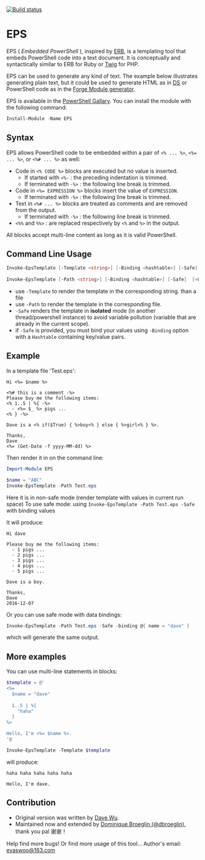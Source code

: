 [![Build status](https://ci.appveyor.com/api/projects/status/dkkgi7fg8fsubqph?svg=true)](https://ci.appveyor.com/project/dbroeglin/eps)

# EPS

EPS ( *Embedded PowerShell* ), inspired by [ERB][erb], is a templating tool that embeds
PowerShell code into a text document. It is conceptually and syntactically similar to ERB 
for Ruby or [Twig][twig] for PHP.

EPS can be used to generate any kind of text. The example below illustrates generating
plain text, but it could be used to generate HTML as in [DS][ds] or PowerShell code as 
in the [Forge Module generator][forge_module].

EPS is available in the [PowerShell Gallary](https://www.powershellgallery.com/packages/EPS).
You can install the module with the following command:

```Powershell
Install-Module -Name EPS 
```

## Syntax

EPS allows PowerShell code to be embedded within a pair of `<% ... %>`, 
`<%= ... %>`, or `<%# ... %>` as well:

- Code in `<% CODE %>` blocks are executed but no value is inserted.
  - If started with `<%-` : the preceding indentation is trimmed.
  - If terminated with `-%>` : the following line break is trimmed. 
- Code in `<%= EXPRESSION %>` blocks insert the value of `EXPRESSION`.   
  - If terminated with `-%>` : the following line break is trimmed. 
- Text in `<%# ... %>` blocks are treated as comments and are removed from the output.    
  - If terminated with `-%>` : the following line break is trimmed.
- `<%%` and `%%>` : are replaced respectively by `<%` and `%>` in the output. 

All blocks accept multi-line content as long as it is valid PowerShell.

## Command Line Usage

```PowerShell
Invoke-EpsTemplate [-Template <string>] [-Binding <hashtable>] [-Safe]  [<CommonParameters>]
    
Invoke-EpsTemplate [-Path <string>] [-Binding <hashtable>] [-Safe]  [<CommonParameters>]
```   

- use `-Template` to render the template in the corresponding string. 
than a file
- use `-Path` to render the template in the corresponding file.   
- `-Safe` renders the template in **isolated** mode (in another thread/powershell 
instance) to avoid variable pollution (variable that are already in the current 
scope).    
- if `-Safe` is provided, you must bind your values using `-Binding` option 
with a `Hashtable` containing key/value pairs.   

## Example

In a template file 'Test.eps':   

```
Hi <%= $name %>

<%# this is a comment -%>
Please buy me the following items:
<% 1..5 | %{ -%>
  - <%= $_ %> pigs ...
<% } -%>

Dave is a <% if($True) { %>boy<% } else { %>girl<% } %>. 

Thanks,
Dave
<%= (Get-Date -f yyyy-MM-dd) %>
```

Then render it in on the command line:
```powershell
Import-Module EPS

$name = "ABC"
Invoke-EpsTemplate -Path Test.eps
```

Here it is in non-safe mode (render template with values in current run space)
To use safe mode: using `Invoke-EpsTemplate -Path Test.eps -Safe` with binding values
   
It will produce:   

```
Hi dave

Please buy me the following items:
  - 1 pigs ...
  - 2 pigs ...
  - 3 pigs ...
  - 4 pigs ...
  - 5 pigs ...

Dave is a boy.

Thanks,
Dave
2016-12-07
```

Or you can use safe mode with data bindings:
```powershell
Invoke-EpsTemplate -Path Test.eps -Safe -binding @{ name = "dave" }
```

which will generate the same output.

## More examples

You can use multi-line statements in blocks:   

```powershell
$template = @'
<%=
  $name = "dave"
  
  1..5 | %{
    "haha"
  }
%>

Hello, I'm <%= $name %>.
'@

Invoke-EpsTemplate -Template $template
```

will produce:

```
haha haha haha haha haha

Hello, I'm dave.
```

## Contribution

* Original version was written by [Dave Wu](https://github.com/straightdave).
* Maintained now and extended by [Dominique Broeglin (@dbroeglin)](https://github.com/dbroeglin), thank you pal 谢谢！

Help find more bugs! Or find more usage of this tool...
Author's email: eyaswoo@163.com

[erb]: https://en.wikipedia.org/wiki/ERuby
[twig]: http://twig.sensiolabs.org/
[ds]: https://github.com/straightdave/ds
[forge_module]: https://github.com/dbroeglin/Forge.Module
